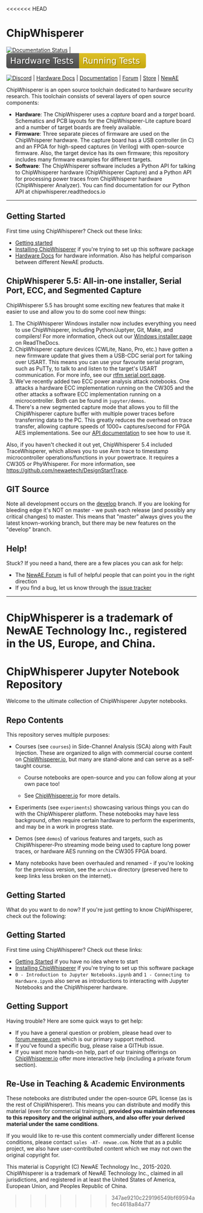 <<<<<<< HEAD
# ChipWhisperer

[![Documentation Status](https://readthedocs.org/projects/chipwhisperer/badge/?version=latest)](https://chipwhisperer.readthedocs.io/en/latest/?badge=latest) | [![Notebook Tests](https://github.com/newaetech/ChipWhisperer-Test-Results/blob/main/.github/badges/hardware_tests.svg)](https://github.com/newaetech/ChipWhisperer-Test-Results/blob/main/tutorials/results.yaml)

[![Discord](https://img.shields.io/discord/747196318044258365?logo=discord)](https://discord.gg/chipwhisperer) | [Hardware Docs](https://rtfm.newae.com) | [Documentation](https://chipwhisperer.readthedocs.io) | [Forum](http://forum.newae.com) | [Store](https://store.newae.com) | [NewAE](http://newae.com)


ChipWhisperer is an open source toolchain dedicated to hardware security research. This toolchain consists of several layers of open source components:
* __Hardware__: The ChipWhisperer uses a _capture_ board and a _target_ board. Schematics and PCB layouts for the ChipWhisperer-Lite capture board and a number of target boards are freely available.
* __Firmware__: Three separate pieces of firmware are used on the ChipWhisperer hardware. The capture board has a USB controller (in C) and an FPGA for high-speed captures (in Verilog) with open-source firmware. Also, the target device has its own firmware; this repository includes many firmware examples for different targets.
* __Software__: The ChipWhisperer software includes a Python API for talking to ChipWhisperer hardware (ChipWhisperer Capture) and a Python API 
for processing power traces from ChipWhisperer hardware (ChipWhisperer Analyzer). You can find documentation for our Python API at
chipwhisperer.readthedocs.io

---

## Getting Started
First time using ChipWhisperer? Check out these links:
* [Getting started](https://chipwhisperer.readthedocs.io/en/latest/getting-started.html)
* [Installing ChipWhisperer](https://chipwhisperer.readthedocs.io/en/latest/index.html#install) if you're trying to set up this software package
* [Hardware Docs](https://rtfm.newae.com) for hardware information. Also has helpful comparison between different NewAE products.

## ChipWhisperer 5.5: All-in-one installer, Serial Port, ECC, and Segmented Capture

ChipWhisperer 5.5 has brought some exciting new features that make it easier to use and allow you to do some cool new things:

1. The ChipWhisperer Windows installer now includes everything you need to use ChipWhisperer, including
Python/Juptyer, Git, Make, and compilers! For more information, check out our [Windows installer page](https://chipwhisperer.readthedocs.io/en/latest/windows-install.html) on ReadTheDocs.
1. ChipWhisperer capture devices (CWLite, Nano, Pro, etc.) have gotten a new firmware update that gives them a
USB-CDC serial port for talking over USART. This means you can use your favourite serial program, such as PuTTy,
to talk to and listen to the target's USART communication. For more info, see our [rtfm serial port page](https://rtfm.newae.com/Serial%20Ports/).
1. We've recently added two ECC power analysis attack notebooks. One attacks a hardware ECC implementation running on the CW305
and the other attacks a software ECC implementation running on a microcontroller. Both can be found in `jupyter/demos`.
1. There's a new segmented capture mode that allows you to fill the ChipWhisperer capture buffer with multiple power traces
before transferring data to the PC. This greatly reduces the overhead on trace transfer, allowing capture speeds
of 1000+ captures/second for FPGA AES implementations. See our [API documentation](https://chipwhisperer.readthedocs.io/en/latest/scope-api.html#chipwhisperer.capture.scopes._OpenADCInterface.TriggerSettings.fifo_fill_mode) to see how to use it.

Also, if you haven't checked it out yet, ChipWhisperer 5.4 included TraceWhisperer, which allows you to use Arm trace to
timestamp microcontroller operations/functions in your powertrace. It requires a CW305 or PhyWhisperer. For more information, see
https://github.com/newaetech/DesignStartTrace.

## GIT Source
Note all development occurs on the [develop](https://github.com/newaetech/chipwhisperer/tree/develop) branch. If you are looking for bleeding edge it's NOT on master - we push each release (and possibly any critical changes) to master. This means that "master" always gives you the latest known-working branch, but there may be new features on the "develop" branch.

## Help!
Stuck? If you need a hand, there are a few places you can ask for help:
* The [NewAE Forum](https://forum.newae.com/) is full of helpful people that can point you in the right direction
* If you find a bug, let us know through the [issue tracker](https://github.com/newaetech/chipwhisperer/issues)

---

ChipWhisperer is a trademark of NewAE Technology Inc., registered in the US, Europe, and China.
=======
# ChipWhisperer Jupyter Notebook Repository

Welcome to the ultimate collection of ChipWhisperer Jupyter notebooks.

## Repo Contents

This repository serves multiple purposes:

* Courses (see `courses`) in Side-Channel Analysis (SCA) along with Fault Injection. These are organized to align with commercial course content on [ChipWhisperer.io](https://www.ChipWhisperer.io), but many are stand-alone and can serve as a self-taught course.

   * Course notebooks are open-source and you can follow along at your own pace too!
   
   * See [ChipWhisperer.io](https://www.ChipWhisperer.io) for more details.

* Experiments (see `experiments`) showcasing various things you can do with the ChipWhisperer platform. These notebooks may have less background, often require certain hardware to perform the experiments, and may be in a work in progress state.

* Demos (see `demos`) of various features and targets, such as ChipWhisperer-Pro streaming mode being used to capture long power traces, or hardware AES running on the CW305 FPGA board.

* Many notebooks have been overhauled and renamed - if you're looking for the previous version, see the `archive` directory (preserved here to keep links less broken on the internet).

## Getting Started
What do you want to do now? If you're just getting to know ChipWhisperer, check out the following:

## Getting Started
First time using ChipWhisperer? Check out these links:
* [Getting Started](https://chipwhisperer.readthedocs.io/en/latest/getting-started.html) if you have no idea where to start
* [Installing ChipWhisperer](https://chipwhisperer.readthedocs.io/en/latest/installing.html) if you're trying to set up this software package
* `0 - Introduction to Jupyter Notebooks.ipynb` and `1 - Connecting to Hardware.ipynb` also serve as introductions to interacting with Jupyter Notebooks and the ChipWhisperer hardware.

## Getting Support

Having trouble? Here are some quick ways to get help:

* If you have a general question or problem, please head over to [forum.newae.com](https://forum.newae.com) which is our primary support method.
* If you've found a specific bug, please raise a GITHub issue.
* If you want more hands-on help, part of our training offerings on [ChipWhisperer.io](https://ChipWhisperer.io) offer more interactive help (including a private forum section).

## Re-Use in Teaching & Academic Environments

These notebooks are distributed under the open-source GPL license (as is the rest of ChipWhisperer). This means you can distribute and modify this material (even for commercial trainings), **provided you maintain references to this repository and the original authors, and also offer your derived material under the same conditions**.

If you would like to re-use this content commercially under different license conditions, please contact `sales -AT- newae.com`. Note that as a public project, we also have user-contributed content which we may not own the original copyright for.

This material is Copyright (C) NewAE Technology Inc., 2015-2020. ChipWhisperer is a trademark of NewAE Technology Inc., claimed in all jurisdictions, and registered in at least the United States of America, European Union, and Peoples Republic of China.
>>>>>>> 347ae9210c229196549bf69594afec4618a84a77
